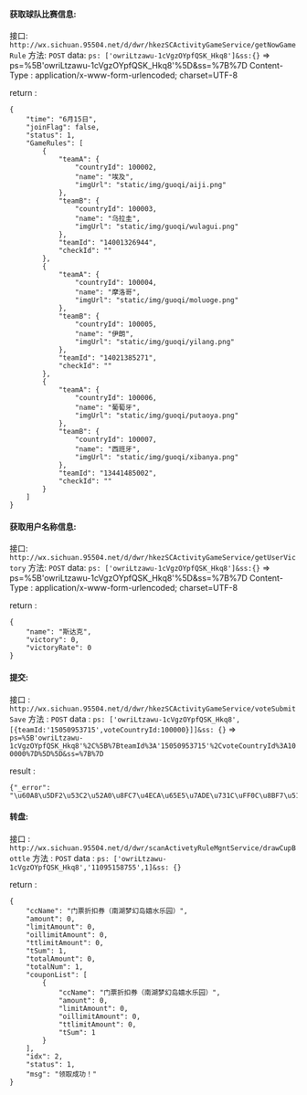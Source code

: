 #### 获取球队比赛信息:

接口: `http://wx.sichuan.95504.net/d/dwr/hkezSCActivityGameService/getNowGameRule`
方法: `POST`
data: `ps: ['owriLtzawu-1cVgzOYpfQSK_Hkq8']&ss:{}` => ps=%5B'owriLtzawu-1cVgzOYpfQSK_Hkq8'%5D&ss=%7B%7D
Content-Type : application/x-www-form-urlencoded; charset=UTF-8

return :

```
{
    "time": "6月15日",
    "joinFlag": false,
    "status": 1,
    "GameRules": [
        {
            "teamA": {
                "countryId": 100002,
                "name": "埃及",
                "imgUrl": "static/img/guoqi/aiji.png"
            },
            "teamB": {
                "countryId": 100003,
                "name": "乌拉圭",
                "imgUrl": "static/img/guoqi/wulagui.png"
            },
            "teamId": "14001326944",
            "checkId": ""
        },
        {
            "teamA": {
                "countryId": 100004,
                "name": "摩洛哥",
                "imgUrl": "static/img/guoqi/moluoge.png"
            },
            "teamB": {
                "countryId": 100005,
                "name": "伊朗",
                "imgUrl": "static/img/guoqi/yilang.png"
            },
            "teamId": "14021385271",
            "checkId": ""
        },
        {
            "teamA": {
                "countryId": 100006,
                "name": "葡萄牙",
                "imgUrl": "static/img/guoqi/putaoya.png"
            },
            "teamB": {
                "countryId": 100007,
                "name": "西班牙",
                "imgUrl": "static/img/guoqi/xibanya.png"
            },
            "teamId": "13441485002",
            "checkId": ""
        }
    ]
}

```


#### 获取用户名称信息:

接口: `http://wx.sichuan.95504.net/d/dwr/hkezSCActivityGameService/getUserVictory`
方法: `POST`
data: `ps: ['owriLtzawu-1cVgzOYpfQSK_Hkq8']&ss:{}` => ps=%5B'owriLtzawu-1cVgzOYpfQSK_Hkq8'%5D&ss=%7B%7D
Content-Type : application/x-www-form-urlencoded; charset=UTF-8

return :
```
{
    "name": "斯达克",
    "victory": 0,
    "victoryRate": 0
}
```


#### 提交:

接口 : `http://wx.sichuan.95504.net/d/dwr/hkezSCActivityGameService/voteSubmitSave`
方法 : `POST`
data : `ps: ['owriLtzawu-1cVgzOYpfQSK_Hkq8',[{teamId:'15050953715',voteCountryId:100000}]]&ss: {}` => `ps=%5B'owriLtzawu-1cVgzOYpfQSK_Hkq8'%2C%5B%7BteamId%3A'15050953715'%2CvoteCountryId%3A100000%7D%5D%5D&ss=%7B%7D`

result :

```
{"_error": "\u60A8\u5DF2\u53C2\u52A0\u8FC7\u4ECA\u65E5\u7ADE\u731C\uFF0C\u8BF7\u5173\u6CE8\u660E\u5929\u7684\u7ADE\u731C\uFF01"}
```


#### 转盘:

接口 : `http://wx.sichuan.95504.net/d/dwr/scanActivetyRuleMgntService/drawCupBottle`
方法 : `POST`
data : `ps: ['owriLtzawu-1cVgzOYpfQSK_Hkq8','11095158755',1]&ss: {}`

return :

```
{
    "ccName": "门票折扣券（南湖梦幻岛嬉水乐园）",
    "amount": 0,
    "limitAmount": 0,
    "oillimitAmount": 0,
    "ttlimitAmount": 0,
    "tSum": 1,
    "totalAmount": 0,
    "totalNum": 1,
    "couponList": [
        {
            "ccName": "门票折扣券（南湖梦幻岛嬉水乐园）",
            "amount": 0,
            "limitAmount": 0,
            "oillimitAmount": 0,
            "ttlimitAmount": 0,
            "tSum": 1
        }
    ],
    "idx": 2,
    "status": 1,
    "msg": "领取成功！"
}
```